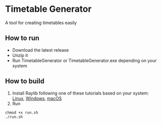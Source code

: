 # Timetable Generator

A tool for creating timetables easily

## How to run

- Download the latest release
- Unzip it
- Run TimetableGenerator or TimetableGenerator.exe depending on your system

## How to build

1. Install Raylib following one of these tutorials based on your system: [Linux](https://github.com/raysan5/raylib/wiki/Working-on-GNU-Linux), [Windows](https://github.com/raysan5/raylib/wiki/Working-on-Windows), [macOS](https://github.com/raysan5/raylib/wiki/Working-on-macOS)
1. Run
```
chmod +x run.sh
./run.sh
```
